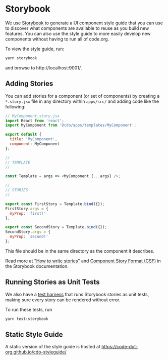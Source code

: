 # Storybook

We use [Storybook](https://storybook.js.org/) to generate a UI component style guide that you can use to discover what components are available to reuse as you build new features. You can also use the style guide to more easily develop new components without having to run all of code.org.

To view the style guide, run:

```bash
yarn storybook
```

and browse to http://localhost:9001/.

## Adding Stories

You can add stories for a component (or set of components) by creating a `*.story.jsx` file in any directory within `apps/src/` and adding code like the following:

```javascript
// MyComponent.story.jsx
import React from 'react';
import MyComponent from '@cdo/apps/templates/MyComponent';

export default {
  title: 'MyComponent',
  component: MyComponent
};

//
// TEMPLATE
//

const Template = args => <MyComponent {...args} />;

//
// STORIES
//

export const FirstStory = Template.bind({});
FirstStory.args = {
  myProp: 'first!'
};

export const SecondStory = Template.bind({});
SecondStory.args = {
  myProp: 'second!'
};
```

This file should be in the same directory as the component it describes.

Read more at ["How to write stories"](https://storybook.js.org/docs/react/writing-stories/introduction) and [Component Story Format (CSF)](https://storybook.js.org/docs/react/api/csf) in the Storybook documentation.

## Running Stories as Unit Tests

We also have a [test harness](../test/storybook-tests.js) that runs Storybook stories as unit tests, making sure every story can be rendered without error.

To run these tests, run

```bash
yarn test:storybook
```

## Static Style Guide

A static version of the style guide is hosted at https://code-dot-org.github.io/cdo-styleguide/
